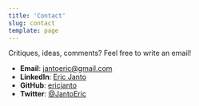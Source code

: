 ```yaml
---
title: 'Contact'
slug: contact
template: page
---
```


Critiques, ideas, comments? Feel free to write an email!

- **Email**: jantoeric@gmail.com
- **LinkedIn**: [Eric Janto](https://linkedin.com/in/eric-janto/)
- **GitHub**: [ericjanto](https://github.com/ericjanto/)
- **Twitter**: [@JantoEric](https://twitter.com/JantoEric/)
